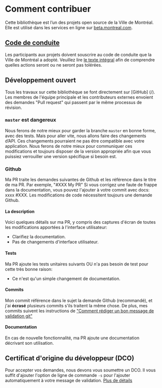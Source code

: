 # Comment contribuer

Cette bibliothèque est l’un des projets open source de la Ville de Montréal. Elle est utilisé  dans les services en ligne sur [beta.montreal.com](https://beta.montreal.com).

## [Code de conduite](http://ville.montreal.qc.ca/pls/portal/docs/page/intra_fr/media/documents/code_conduite_employes.pdf)

Les participants aux projets doivent souscrire au code de conduite que la Ville de Montréal a adopté. Veuillez lire [le texte intégral](http://ville.montreal.qc.ca/pls/portal/docs/page/intra_fr/media/documents/code_conduite_employes.pdf) afin de comprendre quelles actions seront ou ne seront pas tolérées.

## Développement ouvert

Tous les travaux sur cette bibliothèque se font directement sur [GitHub] (/). Les membres de l'équipe principale et les contributeurs externes envoient des demandes "Pull request" qui passent par le même processus de révision.

### `master` est dangereux

Nous ferons de notre mieux pour garder la branche `master` en bonne forme, avec des tests. Mais pour aller vite, nous allons faire des changements d’API. Ces changements pourraient ne pas être compatible avec votre application. Nous ferons de notre mieux pour communiquer ces modifications et toujours disposer de la version appropriée afin que vous puissiez verrouiller une version spécifique si besoin est.

### Github

Ma PR traite les demandes suivantes de Github et les référence dans le titre de ma PR. Par exemple, "#XXX My PR"
Si vous corrigez une faute de frappe dans la documentation, vous pouvez l'ajouter à votre commit avec docs: xxxx #XXX. Les modifications de code nécessitent toujours une demande Github.

#### La description
  
Voici quelques détails sur ma PR, y compris des captures d'écran de toutes les modifications apportées à l'interface utilisateur:

-   Clarifiez la documentation.
-   Pas de changements d'interface utilisateur.

#### Tests

Ma PR ajoute les tests unitaires suivants OU n'a pas besoin de test pour cette très bonne raison:

-   Ce n'est qu'un simple changement de documentation.

#### Commits
  Mon commit référence dans le sujet la demande Github (recommandé),
  et j'ai **écrasé** plusieurs commits s'ils traitent la même chose.
  De plus, mes commits suivent les instructions de ["Comment rédiger un bon message de validation git"](https://www.conventionalcommits.org/fr/v1.0.0-beta.3)

#### Documentation
  En cas de nouvelle fonctionnalité, ma PR ajoute une documentation décrivant son utilisation.

## Certificat d'origine du développeur (DCO)
Pour accepter vos demandes, nous devons vous soumettre un DCO. Il vous suffit d'ajouter l'option de ligne de commande `-s` pour l'ajouter automatiquement à votre message de validation.
[Plus de détails](https://github.com/probot/dco)
